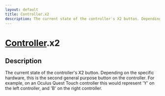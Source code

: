 ```yaml
---
layout: default
title: Controller.x2
description: The current state of the controller's X2 button. Depending on the specific hardware, this is the second general purpose button on the controller. For example, on an Oculus Quest Touch controller this would represent 'Y' on the left controller, and 'B' on the right controller.
---
```

# [Controller]({{site.url}}/Pages/Reference/Controller.html).x2

## Description
The current state of the controller's X2 button.
Depending on the specific hardware, this is the second general
purpose button on the controller. For example, on an Oculus Quest
Touch controller this would represent 'Y' on the left controller,
and 'B' on the right controller.

